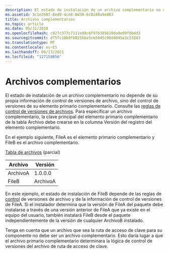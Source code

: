```yaml
---
description: El estado de instalación de un archivo complementario no depende de su propia información de control de versiones de archivo, sino del control de versiones de su elemento primario complementario.
ms.assetid: 3c1e3507-8ed9-4ce8-8d38-6c8248a9e883
title: Archivos complementarios
ms.topic: article
ms.date: 05/31/2018
ms.openlocfilehash: c927c377c7111e89c6f97b385610da9e09f8bdd3
ms.sourcegitcommit: d75fc10b9f0825bbe5ce5045c90d4045e3c53243
ms.translationtype: MT
ms.contentlocale: es-ES
ms.lasthandoff: 09/13/2021
ms.locfileid: "127158856"
---
```

# <a name="companion-files"></a>Archivos complementarios

El estado de instalación de un archivo complementario no depende de su propia información de control de versiones de archivo, sino del control de versiones de su elemento primario complementario. Consulte las [reglas de control de versiones de archivos](file-versioning-rules.md). Para especificar un archivo complementario, la clave [](file-table.md) principal del elemento primario complementario de la tabla Archivo debe crearse en la columna Versión del registro del elemento complementario.

En el ejemplo siguiente, FileA es el elemento primario complementario y FileB es el archivo complementario.

[Tabla de archivos](file-table.md) (parcial)



| Archivo  | Versión |
|-------|---------|
| ArchivoA | 1.0.0.0 |
| FileB | ArchivoA   |



 

En este ejemplo, el estado de instalación de FileB depende de las reglas de [control](file-versioning-rules.md) de versiones de archivo y de la información de control de versiones de FileA. Si el instalador determina que la versión de FileA del paquete debe instalarse a través de una versión anterior de FileA que ya existe en el equipo del usuario, también instalará FileB desde el paquete independientemente de la versión de cualquier ArchivoB instalado.

Tenga en cuenta que un archivo que sea la ruta de acceso de clave para su componente no debe ser un archivo complementario. Esto daría lugar a que el archivo primario complementario determinara la lógica de control de versiones del archivo de ruta de acceso de clave.

 

 



